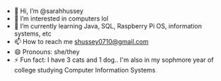 - 👋 Hi, I’m @sarahhussey
- 👀 I’m interested in computers lol
- 🌱 I’m currently learning Java, SQL, Raspberry Pi OS, information systems, etc
- 📫 How to reach me shussey0710@gmail.com
- 😄 Pronouns: she/they
- ⚡ Fun fact: I have 3 cats and 1 dog.. I'm also in my sophmore year of college studying Computer Information Systems

<!---
sarahhussey/sarahhussey is a ✨ special ✨ repository because its `README.md` (this file) appears on your GitHub profile.
You can click the Preview link to take a look at your changes.
--->
